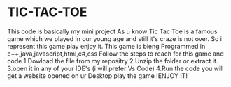 # TIC-TAC-TOE
This code is basically my mini project 
As u know Tic Tac Toe is a famous game which we played in our young age and still it's craze is not over.
So i represent this game play enjoy it.
This game is bieng Programmed in c++,java,javascript,html,c#,css
Follow the steps to reach for this game and code
1.Dowload the file from my repositry
2.Unzip the folder or extract it.
3.open it in any of your IDE's (i will prefer Vs Code)
4.Run the code you will get a website opened on ur Desktop play the game 
!ENJOY IT!
